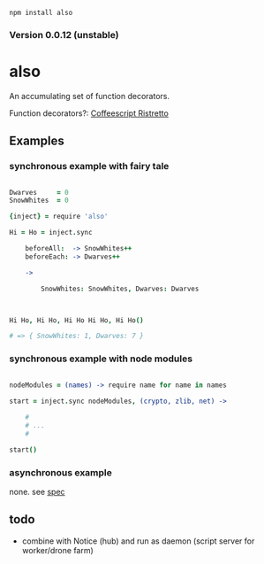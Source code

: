 `npm install also`

### Version 0.0.12 (unstable)

also
====

An accumulating set of function decorators. <br />

Function decorators?: [Coffeescript Ristretto](https://leanpub.com/coffeescript-ristretto)


Examples
--------

### synchronous example with fairy tale


```coffee

Dwarves     = 0
SnowWhites  = 0

{inject} = require 'also'

Hi = Ho = inject.sync

    beforeAll:  -> SnowWhites++
    beforeEach: -> Dwarves++

    -> 

        SnowWhites: SnowWhites, Dwarves: Dwarves



Hi Ho, Hi Ho, Hi Ho Hi Ho, Hi Ho()

# => { SnowWhites: 1, Dwarves: 7 }


```


### synchronous example with node modules


```coffee

nodeModules = (names) -> require name for name in names 
        
start = inject.sync nodeModules, (crypto, zlib, net) -> 

    #
    # ...
    # 

start()

```

### asynchronous example 

none. see [spec](https://github.com/nomilous/also/blob/master/spec/inject/async_spec.coffee)

todo
----

* combine with Notice (hub) and run as daemon (script server for worker/drone farm)

